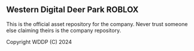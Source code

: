 Western Digital Deer Park ROBLOX
------------------------------------------------------
This is the official asset repository for the company.
Never trust someone else claiming theirs is the company
repository.

Copyright WDDP (C) 2024
